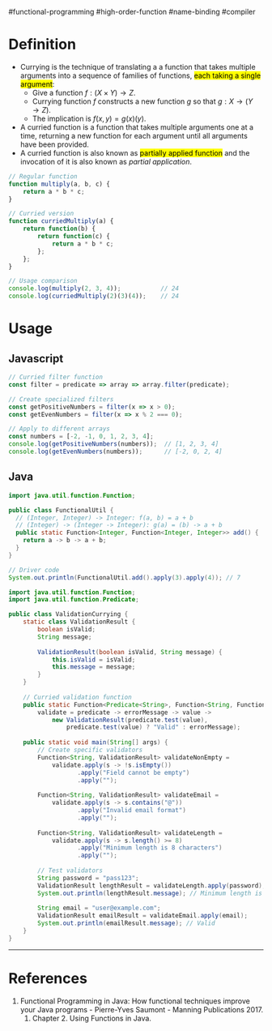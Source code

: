 #functional-programming #high-order-function #name-binding #compiler 

# Definition
- Currying is the technique of translating a a function that takes multiple arguments into a sequence of families of functions, <mark class="hltr-yellow">each taking a single argument</mark>:
	- Give a function $f: (X \times Y) \to Z$.
	- Currying function $f$ constructs a new function $g$ so that $g: X \to (Y \to Z)$.
	- The implication is $f(x,y)=g(x)(y)$.
- A curried function is a function that takes multiple arguments one at a time, returning a new function for each argument until all arguments have been provided.
- A curried function is also known as <mark class="hltr-yellow">partially applied function</mark> and the invocation of it is also known as *partial application*.
```Javascript title='Example for curried function'
// Regular function
function multiply(a, b, c) {
    return a * b * c;
}

// Curried version
function curriedMultiply(a) {
    return function(b) {
        return function(c) {
            return a * b * c;
        };
    };
}

// Usage comparison
console.log(multiply(2, 3, 4));           // 24
console.log(curriedMultiply(2)(3)(4));    // 24
```
# Usage
## Javascript
```Javascript title='Curried function to process data in Javascript'
// Curried filter function
const filter = predicate => array => array.filter(predicate);

// Create specialized filters
const getPositiveNumbers = filter(x => x > 0);
const getEvenNumbers = filter(x => x % 2 === 0);

// Apply to different arrays
const numbers = [-2, -1, 0, 1, 2, 3, 4];
console.log(getPositiveNumbers(numbers));  // [1, 2, 3, 4]
console.log(getEvenNumbers(numbers));      // [-2, 0, 2, 4]
```
## Java
```Java title='Simple curried function in Java'
import java.util.function.Function;

public class FunctionalUtil {
  // (Integer, Integer) -> Integer: f(a, b) = a + b
  // (Integer) -> (Integer -> Integer): g(a) = (b) -> a + b
  public static Function<Integer, Function<Integer, Integer>> add() {
    return a -> b -> a + b;
  }
}

// Driver code
System.out.println(FunctionalUtil.add().apply(3).apply(4)); // 7
```

```Java title='Curried function to validate data in Java'
import java.util.function.Function;
import java.util.function.Predicate;

public class ValidationCurrying {
    static class ValidationResult {
        boolean isValid;
        String message;
        
        ValidationResult(boolean isValid, String message) {
            this.isValid = isValid;
            this.message = message;
        }
    }
    
    // Curried validation function
    public static Function<Predicate<String>, Function<String, Function<String, ValidationResult>>>
        validate = predicate -> errorMessage -> value ->
            new ValidationResult(predicate.test(value), 
                predicate.test(value) ? "Valid" : errorMessage);
    
    public static void main(String[] args) {
        // Create specific validators
        Function<String, ValidationResult> validateNonEmpty = 
            validate.apply(s -> !s.isEmpty())
                   .apply("Field cannot be empty")
                   .apply("");
        
        Function<String, ValidationResult> validateEmail = 
            validate.apply(s -> s.contains("@"))
                   .apply("Invalid email format")
                   .apply("");
        
        Function<String, ValidationResult> validateLength = 
            validate.apply(s -> s.length() >= 8)
                   .apply("Minimum length is 8 characters")
                   .apply("");
        
        // Test validators
        String password = "pass123";
        ValidationResult lengthResult = validateLength.apply(password);
        System.out.println(lengthResult.message); // Minimum length is 8 characters
        
        String email = "user@example.com";
        ValidationResult emailResult = validateEmail.apply(email);
        System.out.println(emailResult.message); // Valid
    }
}
```
---
# References
1. Functional Programming in Java: How functional techniques improve your Java programs - Pierre-Yves Saumont - Manning Publications 2017.
	1. Chapter 2. Using Functions in Java.